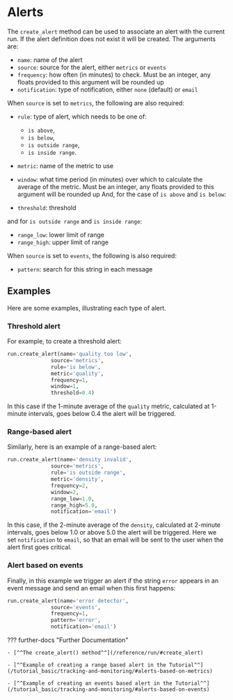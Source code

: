# Alerts

The `create_alert` method can be used to associate an alert with the current run. If the alert definition does not exist it will
be created. The arguments are:

 * `name`: name of the alert
 * `source`: source for the alert, either `metrics` or `events`
 * `frequency`: how often (in minutes) to check. Must be an integer, any floats provided to this argument will be rounded up
 * `notification`: type of notification, either `none` (default) or `email`

When `source` is set to `metrics`, the following are also required:

 - `rule`: type of alert, which needs to be one of:

    * `is above`,
    * `is below`,
    * `is outside range`,
    * `is inside range`.

 - `metric`: name of the metric to use
 - `window`: what time period (in minutes) over which to calculate the average of the metric. Must be an integer, any floats provided to this argument will be rounded up
And, for the case of `is above` and `is below`:

 * `threshold`: threshold

and for `is outside range` and `is inside range`:

 * `range_low`: lower limit of range
 * `range_high`: upper limit of range

When `source` is set to `events`, the following is also required:

* `pattern`: search for this string in each message

## Examples

Here are some examples, illustrating each type of alert.

### Threshold alert

For example, to create a threshold alert:
``` py
run.create_alert(name='quality too low',
              source='metrics',
              rule='is below',
              metric='quality',
              frequency=1,
              window=1,
              threshold=0.4)
```
In this case if the 1-minute average of the `quality` metric, calculated at 1-minute intervals, goes below 0.4 the alert will be triggered.

### Range-based alert

Similarly, here is an example of a range-based alert:
``` py
run.create_alert(name='density invalid',
              source='metrics',
              rule='is outside range',
              metric='density',
              frequency=2,
              window=2,
              range_low=1.0,
              range_high=5.0,
              notification='email')
```
In this case, if the 2-minute average of the `density`, calculated at 2-minute intervals, goes below 1.0 or above 5.0 the alert will be triggered.
Here we set `notification` to `email`, so that an email will be sent to the user when the alert first goes critical.

### Alert based on events

Finally, in this example we trigger an alert if the string `error` appears in an event message and send an email when this first happens:
``` py
run.create_alert(name='error detector',
              source='events',
              frequency=1,
              pattern='error',
              notification='email')
```
??? further-docs "Further Documentation"

    - [^^The create_alert() method^^](/reference/run/#create_alert)

    - [^^Example of creating a range based alert in the Tutorial^^](/tutorial_basic/tracking-and-monitoring/#alerts-based-on-metrics)
    
    - [^^Example of creating an events based alert in the Tutorial^^](/tutorial_basic/tracking-and-monitoring/#alerts-based-on-events)